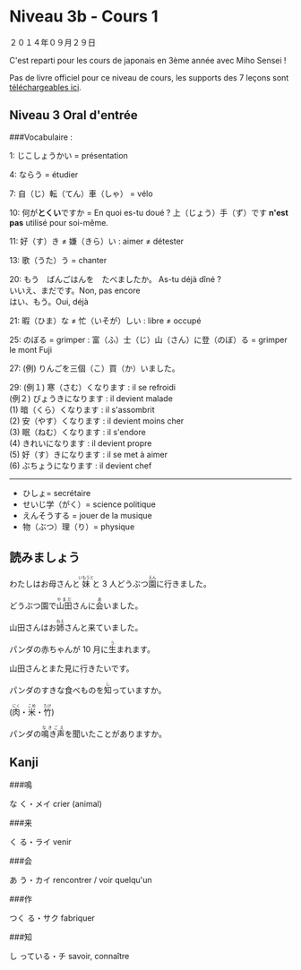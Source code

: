 Niveau 3b - Cours 1
===================

２０１４年０９月２９日

C'est reparti pour les cours de japonais en 3ème année avec Miho Sensei !

Pas de livre officiel pour ce niveau de cours, les supports des 7 leçons sont [téléchargeables ici](http://www.jpf.org.uk/language/teaching_chikara_reading.php#subtopics).


Niveau 3 Oral d'entrée
-------------------

###Vocabulaire :

1: じこしょうかい = présentation

4: ならう = étudier

7: 自（じ）転（てん）車（しゃ） = vélo

10: 何が**とくい**ですか = En quoi es-tu doué ? 上（じょう）手（ず）です **n'est pas** utilisé pour soi-même.

11: 好（す）き ≠ 嫌（きら）い : aimer ≠ détester

13: 歌（うた）う = chanter

20: もう　ばんごはんを　たべましたか。 As-tu déjà dîné ?   
いいえ、まだです。Non, pas encore  
はい、もう。Oui, déjà

21: 暇（ひま）な ≠ 忙（いそが）しい : libre ≠ occupé

25: のぼる = grimper : 富（ふ）士（じ）山（さん）に登（のぼ）る = grimper le mont Fuji

27: (例) りんごを三個（こ）買（か）いました。  

29: (例１) 寒（さむ）くなります : il se refroidi  
(例２) びょうきになります : il devient malade  
(1) 暗（くら）くなります : il s'assombrit  
(2) 安（やす）くなります : il devient moins cher  
(3) 眠（ねむ）くなります : il s'endore  
(4) きれいになります : il devient propre  
(5) 好（す）きになります : il se met à aimer  
(6) ぶちょうになります : il devient chef

---------

* ひしょ= secrétaire
* せいじ学（がく）= science politique
* えんそうする = jouer de la musique
* 物（ぶつ）理（り）= physique


読みましょう
------------

わたしはお母さんと<ruby><rb>妹</rb><rp>【</rp><rt>いもうと</rt><rp>】</rp></ruby>と 3 人どうぶつ<ruby><rb>園</rb><rp>【</rp><rt>えん</rt><rp>】</rp></ruby>に行きました。	
  
どうぶつ園で<ruby><rb>山田</rb><rp>【</rp><rt>やまだ</rt><rp>】</rp></ruby>さんに<ruby><rb>会</rb><rp>【</rp><rt>あ</rt><rp>】</rp></ruby>いました。	
  
山田さんはお<ruby><rb>姉</rb><rp>【</rp><rt>ねえ</rt><rp>】</rp></ruby>さんと来ていました。	
  
パンダの赤ちゃんが 10 月に<ruby><rb>生</rb><rp>【</rp><rt>う</rt><rp>】</rp></ruby>まれます。	
  
山田さんとまた見に行きたいです。		
  
パンダのすきな食べものを<ruby><rb>知</rb><rp>【</rp><rt>し</rt><rp>】</rp></ruby>っていますか。	
  
(<ruby><rb>肉</rb><rp>【</rp><rt>にく</rt><rp>】</rp></ruby>・<ruby><rb>米</rb><rp>【</rp><rt>こめ</rt><rp>】</rp></ruby>・<ruby><rb>竹</rb><rp>【</rp><rt>たけ</rt><rp>】</rp></ruby>)	
  
パンダの<ruby><rb>鳴き声</rb><rp>【</rp><rt>なきごえ</rt><rp>】</rp></ruby>を聞いたことがありますか。

Kanji
----------

###鳴

な く・メイ	crier (animal)
  
###来

く る・ライ	venir
  
###会

あ う・カイ  rencontrer / voir quelqu'un
  
###作

つく る・サク	 fabriquer	
  
###知
  
し っている・チ	savoir, connaître